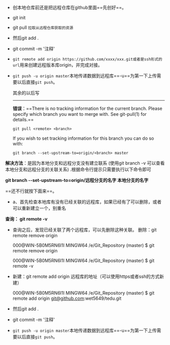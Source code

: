 *   创本地仓库前还是把远程仓库在github里面==先创好==。

*   git init

*   git pull  `拉取从远程仓库获取的资源`

*   然后git add .

*   git commit -m '注释'

*   `git remote add origin https://github.com/xxxx/xxx.git或者是ssh形式的url`用来创建远程版本库origin，并完成对接。

*   `git push -u origin master`本地传递数据到远程库==-u==为第一下上传需要以后直接`git push`。

    其余的以后写

    ---
    
    **错误**：==There is no tracking information for the current branch.
    Please specify which branch you want to merge with.
    See git-pull(1) for details.==
    
        git pull <remote> <branch>
    
    If you wish to set tracking information for this branch you can do so with:
    
        git branch --set-upstream-to=origin/<branch> master

**解决方法**：是因为本地分支和远程分支没有建立联系  (使用git branch -v 可以查看本地分支和远程分支的关联关系)  .根据命令行提示只需要执行以下命令即可

 

**git branch --set-upstream-to=origin/远程分支的名字 本地分支的名字**

==还不行就按下面来==。

*   a、首先检查本地库有没有已经关联的远程库，如果已经有了可以删除，或者可以重新建立一个，别重名

**查询： git remote -v**

*   查询之后，发现已经关联了两个远程库，可以先删除这种关联。
    删除：git remote remove origin

    000@WIN-5B0M5RN6I1I MINGW64 /e/Git_Repository (master)
    $ git remote remove origin

    000@WIN-5B0M5RN6I1I MINGW64 /e/Git_Repository (master)
    $ git remote -v

*   新建：git remote add origin 远程库的地址（可以使用https或者ssh的方式新建）

    000@WIN-5B0M5RN6I1I MINGW64 /e/Git_Repository (master)
    $ git remote add origin  git@github.com:wet5649/tedu.git


*   然后git add .
*   git commit -m '注释'
*   `git push -u origin master`本地传递数据到远程库==-u==为第一下上传需要以后直接`git push`。